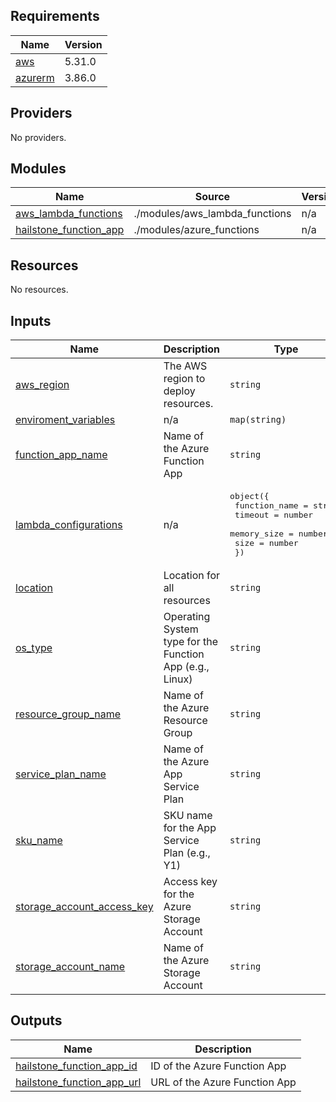 ## Requirements

| Name | Version |
|------|---------|
| <a name="requirement_aws"></a> [aws](#requirement\_aws) | 5.31.0 |
| <a name="requirement_azurerm"></a> [azurerm](#requirement\_azurerm) | 3.86.0 |

## Providers

No providers.

## Modules

| Name | Source | Version |
|------|--------|---------|
| <a name="module_aws_lambda_functions"></a> [aws\_lambda\_functions](#module\_aws\_lambda\_functions) | ./modules/aws_lambda_functions | n/a |
| <a name="module_hailstone_function_app"></a> [hailstone\_function\_app](#module\_hailstone\_function\_app) | ./modules/azure_functions | n/a |

## Resources

No resources.

## Inputs

| Name | Description | Type | Default | Required |
|------|-------------|------|---------|:--------:|
| <a name="input_aws_region"></a> [aws\_region](#input\_aws\_region) | The AWS region to deploy resources. | `string` | `"us-east-1"` | no |
| <a name="input_enviroment_variables"></a> [enviroment\_variables](#input\_enviroment\_variables) | n/a | `map(string)` | n/a | yes |
| <a name="input_function_app_name"></a> [function\_app\_name](#input\_function\_app\_name) | Name of the Azure Function App | `string` | n/a | yes |
| <a name="input_lambda_configurations"></a> [lambda\_configurations](#input\_lambda\_configurations) | n/a | <pre>object({<br>    function_name = string<br>    timeout       = number<br>    memory_size   = number<br>    size          = number<br>  })</pre> | n/a | yes |
| <a name="input_location"></a> [location](#input\_location) | Location for all resources | `string` | n/a | yes |
| <a name="input_os_type"></a> [os\_type](#input\_os\_type) | Operating System type for the Function App (e.g., Linux) | `string` | n/a | yes |
| <a name="input_resource_group_name"></a> [resource\_group\_name](#input\_resource\_group\_name) | Name of the Azure Resource Group | `string` | n/a | yes |
| <a name="input_service_plan_name"></a> [service\_plan\_name](#input\_service\_plan\_name) | Name of the Azure App Service Plan | `string` | n/a | yes |
| <a name="input_sku_name"></a> [sku\_name](#input\_sku\_name) | SKU name for the App Service Plan (e.g., Y1) | `string` | n/a | yes |
| <a name="input_storage_account_access_key"></a> [storage\_account\_access\_key](#input\_storage\_account\_access\_key) | Access key for the Azure Storage Account | `string` | n/a | yes |
| <a name="input_storage_account_name"></a> [storage\_account\_name](#input\_storage\_account\_name) | Name of the Azure Storage Account | `string` | n/a | yes |

## Outputs

| Name | Description |
|------|-------------|
| <a name="output_hailstone_function_app_id"></a> [hailstone\_function\_app\_id](#output\_hailstone\_function\_app\_id) | ID of the Azure Function App |
| <a name="output_hailstone_function_app_url"></a> [hailstone\_function\_app\_url](#output\_hailstone\_function\_app\_url) | URL of the Azure Function App |
